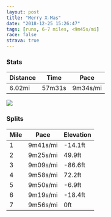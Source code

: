 ```yaml
---
layout: post
title: "Merry X-Mas"
date: "2018-12-25 15:26:47"
tags: [runs, 6-7 miles, <9m45s/mi]
race: false
strava: true
---
```


### Stats

| Distance | Time | Pace |
|----------|------|------|
|6.02mi|57m31s|9m34s/mi|

<img src='https://maps.googleapis.com/maps/api/staticmap?maptype=roadmap&path=enc:shywF`~obMeCm@fAiK}NaKByP_GwE}BgFeGgCsFt@iGyIaQmE}PoOu@oNyA_CyZ_T{TEaMmL_M{@oEyGyAhCpAxCO~CiOiFeExIy@vHf@nB~CE`C_FfHiA~F~KjD~BrDxKtKdG`DrFvG|@vHpPvCtAbMgAnJxKdIn@lTnZtOt@|B|GpNdHnLxOhCbA&key=AIzaSyC1MId7bFpkLXNAaYhBSTb8jLyiSqzbDtM&size=800x800&markers=color:yellow|label:S|40.76698,-73.97873&markers=color:green|label:F|40.769029999999994,-73.98012999999999'>

### Splits

| Mile | Pace | Elevation |
|------|------|-----------|
|1|9m41s/mi|-14.1ft|
|2|9m25s/mi|49.9ft|
|3|9m09s/mi|-86.6ft|
|4|9m58s/mi|72.2ft|
|5|9m50s/mi|-6.9ft|
|6|9m19s/mi|-18.4ft|
|7|9m56s/mi|0ft|
